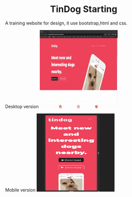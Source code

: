 <h1 align="center">TinDog Starting </h1>

A training website for design, it use bootstrap,html and css.


Desktop version
<img src="ressource/desktop.gif" width="250" height="250" />

Mobile version
<img src="ressource/mobile-size.gif" width="250" height="250" />
